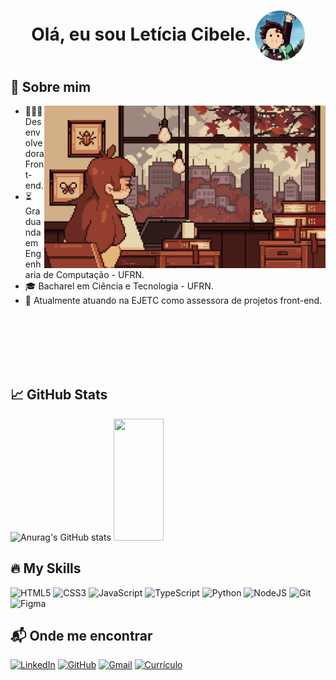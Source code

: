 <h1 align="center"> 
    Olá, eu sou Letícia Cibele.
    <img align="center" src="imagens/fotor-20241027182025.png" width=80>
</h1>

## 💫 Sobre mim

<img align="right" src="gifs/7her4ja.gif" width="450">

- 🧑🏽‍💻 Desenvolvedora Front-end.  
- ⏳ Graduanda em Engenharia de Computação - UFRN.  
- 🎓 Bacharel em Ciência e Tecnologia - UFRN.
- 💼 Atualmente atuando na EJETC como assessora de projetos front-end.

<br>
<br>
<br>
<br>
<br>

## 📈 GitHub Stats

![Anurag's GitHub stats](https://github-readme-stats.vercel.app/api?username=lehcibele&theme=gruvbox_light&show_icons=true)
<img width="40%" height="195px" src="https://github-readme-stats.vercel.app/api/top-langs/?username=lehcibele&layout=compact&theme=gruvbox_light" />


## 🔥 My Skills

![HTML5](https://img.shields.io/badge/HTML5-E34F26?style=for-the-badge&logo=html5&logoColor=white)
![CSS3](https://img.shields.io/badge/CSS3-1572B6?style=for-the-badge&logo=css3&logoColor=white)
![JavaScript](https://img.shields.io/badge/JavaScript-F7DF1E?style=for-the-badge&logo=javascript&logoColor=black)
![TypeScript](https://img.shields.io/badge/TypeScript-007ACC?style=for-the-badge&logo=typescript&logoColor=white)
![Python](https://img.shields.io/badge/python-3670A0?style=for-the-badge&logo=python&logoColor=ffdd54)
![NodeJS](https://img.shields.io/badge/node.js-6DA55F?style=for-the-badge&logo=node.js&logoColor=white)
![Git](https://img.shields.io/badge/GIT-E44C30?style=for-the-badge&logo=git&logoColor=white)
![Figma](https://img.shields.io/badge/Figma-696969?style=for-the-badge&logo=figma&logoColor=figma)

## 📬 Onde me encontrar

[![LinkedIn](https://img.shields.io/badge/LinkedIn-0077B5?style=for-the-badge&logo=linkedin&logoColor=white)](https://www.linkedin.com/in/let%C3%ADcia-cibele-94bb74311/)
[![GitHub](https://img.shields.io/badge/GitHub-100000?style=for-the-badge&logo=github&logoColor=white)](https://github.com/lehcibele)
[![Gmail](https://img.shields.io/badge/Gmail-333333?style=for-the-badge&logo=gmail&logoColor=red)](mailto:leticiacibele.cl@gmail.com)
[![Currículo](https://img.shields.io/badge/Currículo-00BFBF?style=for-the-badge&logo=readthedocs&logoColor=white)](https://drive.google.com/file/d/1TGgu606zGQEO9mikW4A2FxJhefLVUEZO/view?usp=sharing)


